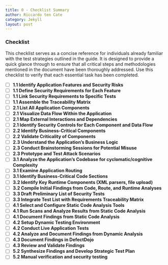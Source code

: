 ```yaml
---
title: 0 - Checklist Summary
author: Riccardo ten Cate
category: Jekyll
layout: post
---
```


### Checklist

This checklist serves as a concise reference for individuals already familiar with the test strategies outlined in the guide. It is designed to provide a quick glance through to ensure that all critical steps and methodologies mentioned in the document have been thoroughly addressed. Use this checklist to verify that each essential task has been completed.

- [ ] **1.1 Identify Application Features and Security Risks**
- [ ] **1.1 Define Security Requirements for Each Feature**
- [ ] **1.1 Link Security Requirements to Specific Tests**
- [ ] **1.1 Assemble the Traceability Matrix**
- [ ] **2.1 List All Application Components**
- [ ] **2.1 Visualize Data Flow Within the Application**
- [ ] **2.1 Map External Interactions and Dependencies**
- [ ] **2.1 Identify Security Controls for Each Component and Data Flow**
- [ ] **2.2 Identify Business-Critical Components**
- [ ] **2.2 Validate Criticality of Components**
- [ ] **2.3 Understand the Application’s Business Logic**
- [ ] **2.3 Conduct Brainstorming Sessions for Potential Misuse**
- [ ] **2.3 Prototype and Test Attack Scenarios**
- [ ] **3.1 Analyze the Application’s Codebase for cyclomatic/cognitive Complexity**
- [ ] **3.1 Examine Application Routing**
- [ ] **3.1 Identify Business-Critical Code Sections**
- [ ] **3.2 Identify Key Runtime Components (XML parsers, file upload)**
- [ ] **3.2 Compile Initial Findings from Code, Route, and Runtime Analyses**
- [ ] **3.3 Draft Preliminary List of Security Tests**
- [ ] **3.3 Integrate Test List with Requirements Traceability Matrix**
- [ ] **4.1 Select and Configure Static Code Analysis Tools**
- [ ] **4.1 Run Scans and Analyze Results from Static Code Analysis**
- [ ] **4.1 Document Findings from Static Code Analysis**
- [ ] **4.2 Setup Dynamic Testing Environment**
- [ ] **4.2 Conduct Live Application Tests**
- [ ] **4.2 Analyze and Document Findings from Dynamic Analysis**
- [ ] **4.3 Document Findings in DefectDojo**
- [ ] **4.3 Review and Validate Findings**
- [ ] **5.2 Synthesize Findings and Develop Strategic Test Plan**
- [ ] **5.2 Manual verification and security testing**